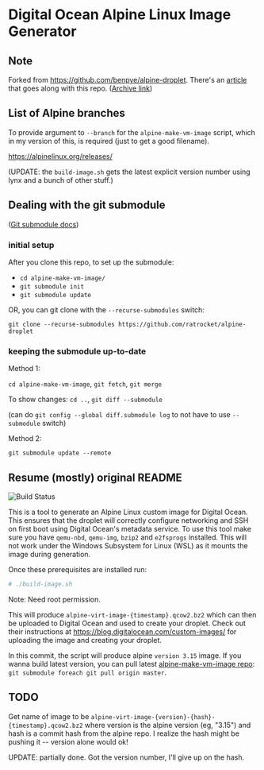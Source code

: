 # Digital Ocean Alpine Linux Image Generator

## Note

Forked from https://github.com/benpye/alpine-droplet.  There's an
[article](https://curlybracket.co.uk/blog/running-alpine-linux-on-digital-ocean/)
that goes along with this repo.  ([Archive
link](https://web.archive.org/web/20240222015631/https://curlybracket.co.uk/blog/running-alpine-linux-on-digital-ocean/))

## List of Alpine branches

To provide argument to `--branch` for the `alpine-make-vm-image` script,
which in my version of this, is required (just to get a good filename).

https://alpinelinux.org/releases/

(UPDATE: the `build-image.sh` gets the latest explicit version number
using lynx and a bunch of other stuff.)

## Dealing with the git submodule

([Git submodule
docs](https://git-scm.com/book/en/v2/Git-Tools-Submodules))

### initial setup

After you clone this repo, to set up the submodule:

- `cd alpine-make-vm-image/`
- `git submodule init`
- `git submodule update`

OR, you can git clone with the `--recurse-submodules` switch:

`git clone --recurse-submodules https://github.com/ratrocket/alpine-droplet`

### keeping the submodule up-to-date

Method 1:

`cd alpine-make-vm-image`, `git fetch`, `git merge`

To show changes: `cd ..`, `git diff --submodule`

(can do `git config --global diff.submodule log` to not have to use
`--submodule` switch)

Method 2:

`git submodule update --remote`

## Resume (mostly) original README

![Build Status](https://github.com/ratrocket/alpine-droplet/actions/workflows/build.yml/badge.svg?branch=master)

This is a tool to generate an Alpine Linux custom image for Digital
Ocean. This ensures that the droplet will correctly configure networking
and SSH on first boot using Digital Ocean's metadata service. To use
this tool make sure you have `qemu-nbd`, `qemu-img`, `bzip2` and
`e2fsprogs` installed. This will not work under the Windows Subsystem
for Linux (WSL) as it mounts the image during generation.

Once these prerequisites are installed run:

```bash
# ./build-image.sh
```

Note: Need root permission.

This will produce `alpine-virt-image-{timestamp}.qcow2.bz2` which can
then be uploaded to Digital Ocean and used to create your droplet. Check
out their instructions at https://blog.digitalocean.com/custom-images/
for uploading the image and creating your droplet.

In this commit, the script will produce alpine `version 3.15` image. If
you wanna build latest version, you can pull latest
[alpine-make-vm-image repo](https://github.com/alpinelinux/alpine-make-vm-image):
`git submodule foreach git pull origin master`.

## TODO

Get name of image to be
`alpine-virt-image-{version}-{hash}-{timestamp}.qcow2.bz2` where version
is the alpine version (eg, "3.15") and hash is a commit hash from the
alpine repo.  I realize the hash might be pushing it -- version alone
would ok!

UPDATE: partially done.  Got the version number, I'll give up on the
hash.
